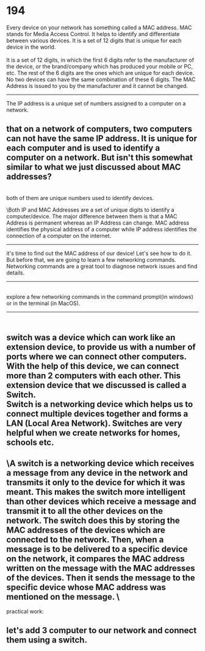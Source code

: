# 194



Every device on your network has something called a MAC address. MAC stands for Media Access Control. It helps to identify and differentiate between various devices. It is a set of 12 digits that is unique for each device in the world.
\
\
It is a set of 12 digits, in which the first 6 digits refer to the manufacturer of the device, or the brand/company which has produced your mobile or PC, etc. The rest of the 6 digits are the ones which are unique for each device. No two devices can have the same combination of these 6 digits. The MAC Address is issued to you by the manufacturer and it cannot be changed. 

--------------------------------------------------

The IP address is a unique set of numbers assigned to a computer on a network.

that on a network of computers, two computers can not have the same IP address. It is unique for each computer and is used to identify a computer on a network. But isn't this somewhat similar to what we just discussed about MAC addresses? 
------------------------------------------------------
\
both of them are unique numbers used to identify devices.

\Both IP and MAC Addresses are a set of unique digits to identify a computer/device. The major difference between them is that a MAC Address is permanent whereas an IP Address can change. MAC address identifies the physical address of a computer while IP address identifies the connection of a computer on the internet. 

----------------------------------------
it's time to find out the MAC address of our device! Let's see how to do it. 
But before that, we are going to learn a few networking commands. Networking commands are a great tool to diagnose network issues and find details.

----------------------------------------
\
explore a few networking commands in the command prompt(in windows) or in the terminal (in MacOS).

-------------------------
\
switch was a device which can work like an extension device, to provide us with a number of ports where we can connect other computers. With the help of this device, we can connect more than 2 computers with each other. This extension device that we discussed is called a Switch. 
\
Switch is a networking device which helps us to connect multiple devices together and forms a LAN (Local Area Network).
Switches are very helpful when we create networks for homes, schools etc.
-----------------------
\A switch is a networking device which receives a message from any device in the network and transmits it only to the device for which it was meant. This makes the switch more intelligent than other devices which receive a message and transmit it to all the other devices on the network. 
The switch does this by storing the MAC addresses of the devices which are connected to the network. Then, when a message is to be delivered to a specific device on the network, it compares the MAC address written on the message with the MAC addresses of the devices. Then it sends the message to the specific device whose MAC address was mentioned on the message.
\
-----------------------------
practical work:

let's add 3 computer to our network and connect them using a switch.
------------------------------



